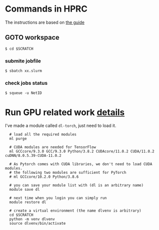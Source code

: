 # Commands in HPRC

The instructions are based on [the guide](https://hprc.tamu.edu/wiki/Grace:QuickStart#Submitting_and_Monitoring_Jobs)

## GOTO workspace

`$ cd $SCRATCH`

### submite jobfile

`$ sbatch xx.slurm`

### check jobs status

`$ squeue -u NetID`

# Run GPU related work [details](https://hprc.tamu.edu/wiki/Grace:QuickStart#Submitting_and_Monitoring_Jobs)

I've made a module called `dl-torch`, just need to load it.

```
  # load all the required modules
  ml purge
          
  # CUDA modules are needed for TensorFlow
  ml GCCcore/9.3.0 GCC/9.3.0 Python/3.8.2 CUDAcore/11.0.2 CUDA/11.0.2 cuDNN/8.0.5.39-CUDA-11.0.2
          
  # As Pytorch comes with CUDA libraries, we don't need to load CUDA modules.
  # the following two modules are sufficient for PyTorch
  # ml GCCcore/10.2.0 Python/3.8.6
          
  # you can save your module list with (dl is an arbitrary name)
  module save dl
       
  # next time when you login you can simply run
  module restore dl
     
  # create a virtual environment (the name dlvenv is arbitrary)
  cd $SCRATCH
  python -m venv dlvenv
  source dlvenv/bin/activate
  ```
